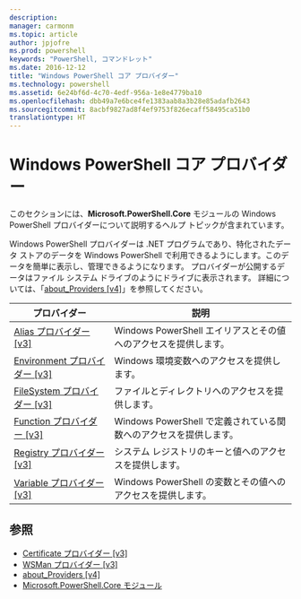 ```yaml
---
description: 
manager: carmonm
ms.topic: article
author: jpjofre
ms.prod: powershell
keywords: "PowerShell, コマンドレット"
ms.date: 2016-12-12
title: "Windows PowerShell コア プロバイダー"
ms.technology: powershell
ms.assetid: 6e24bf6d-4c70-4edf-956a-1e8e4779ba10
ms.openlocfilehash: dbb49a7e6bce4fe1383aab8a3b28e85adafb2643
ms.sourcegitcommit: 8acbf9827ad8f4ef9753f826ecaff58495ca51b0
translationtype: HT
---
```

# <a name="windows-powershell-core-providers"></a>Windows PowerShell コア プロバイダー
このセクションには、**Microsoft.PowerShell.Core** モジュールの Windows PowerShell プロバイダーについて説明するヘルプ トピックが含まれています。

Windows PowerShell プロバイダーは .NET プログラムであり、特化されたデータ ストアのデータを Windows PowerShell で利用できるようにします。このデータを簡単に表示し、管理できるようになります。 プロバイダーが公開するデータはファイル システム ドライブのようにドライブに表示されます。 詳細については、「[about_Providers [v4]](https://technet.microsoft.com/en-us/library/2d9b3f32-be78-49ad-a547-21231c803242)」を参照してください。

|プロバイダー|説明|
|------------|---------------|
|[Alias プロバイダー [v3]](https://technet.microsoft.com/en-us/library/dce3f872-aeff-4eb2-8b38-876cd612fc29)|Windows PowerShell エイリアスとその値へのアクセスを提供します。|
|[Environment プロバイダー [v3]](https://technet.microsoft.com/en-us/library/94fcd05d-e702-4706-9b7d-ad7e5fd0ec09)|Windows 環境変数へのアクセスを提供します。|
|[FileSystem プロバイダー [v3]](https://technet.microsoft.com/en-us/library/0e494537-dfdf-437a-8b27-c21e30aa1f9f)|ファイルとディレクトリへのアクセスを提供します。|
|[Function プロバイダー [v3]](https://technet.microsoft.com/en-us/library/7dfc92f4-9a88-4399-978d-6d5d224b3e76)|Windows PowerShell で定義されている関数へのアクセスを提供します。|
|[Registry プロバイダー [v3]](https://technet.microsoft.com/en-us/library/d3c8013c-8caa-48d7-9feb-bfef0d95926e)|システム レジストリのキーと値へのアクセスを提供します。|
|[Variable プロバイダー [v3]](https://technet.microsoft.com/en-us/library/78dbcbbd-7946-4b9b-b75b-146f247f821c)|Windows PowerShell の変数とその値へのアクセスを提供します。|

## <a name="see-also"></a>参照
- [Certificate プロバイダー [v3]](https://technet.microsoft.com/en-us/library/3f743541-d0c6-4670-809a-b16fb01f7c4d)
- [WSMan プロバイダー [v3]](https://technet.microsoft.com/en-us/library/4c3d8d36-4f7a-4211-996f-64110e4b2eb7)
- [about_Providers [v4]](https://technet.microsoft.com/en-us/library/2d9b3f32-be78-49ad-a547-21231c803242)
- [Microsoft.PowerShell.Core モジュール](Microsoft.PowerShell.Core-Module.md)


